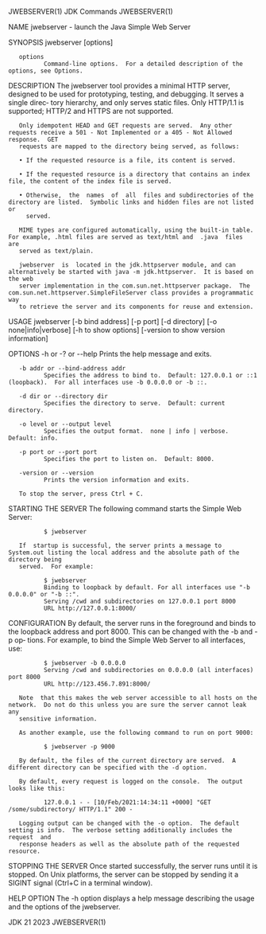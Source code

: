 JWEBSERVER(1)                                                      JDK Commands                                                      JWEBSERVER(1)

NAME
       jwebserver - launch the Java Simple Web Server

SYNOPSIS
       jwebserver [options]

       options
              Command-line options.  For a detailed description of the options, see Options.

DESCRIPTION
       The jwebserver tool provides a minimal HTTP server, designed to be used for prototyping, testing, and debugging.  It serves a single direc‐
       tory hierarchy, and only serves static files.  Only HTTP/1.1 is supported; HTTP/2 and HTTPS are not supported.

       Only idempotent HEAD and GET requests are served.  Any other requests receive a 501 - Not Implemented or a 405 - Not Allowed response.  GET
       requests are mapped to the directory being served, as follows:

       • If the requested resource is a file, its content is served.

       • If the requested resource is a directory that contains an index file, the content of the index file is served.

       • Otherwise,  the  names  of  all  files and subdirectories of the directory are listed.  Symbolic links and hidden files are not listed or
         served.

       MIME types are configured automatically, using the built-in table.  For example, .html files are served as text/html and  .java  files  are
       served as text/plain.

       jwebserver  is  located in the jdk.httpserver module, and can alternatively be started with java -m jdk.httpserver.  It is based on the web
       server implementation in the com.sun.net.httpserver package.  The com.sun.net.httpserver.SimpleFileServer class provides a programmatic way
       to retrieve the server and its components for reuse and extension.

USAGE
              jwebserver [-b bind address] [-p port] [-d directory]
                         [-o none|info|verbose] [-h to show options]
                         [-version to show version information]

OPTIONS
       -h or -? or --help
              Prints the help message and exits.

       -b addr or --bind-address addr
              Specifies the address to bind to.  Default: 127.0.0.1 or ::1 (loopback).  For all interfaces use -b 0.0.0.0 or -b ::.

       -d dir or --directory dir
              Specifies the directory to serve.  Default: current directory.

       -o level or --output level
              Specifies the output format.  none | info | verbose.  Default: info.

       -p port or --port port
              Specifies the port to listen on.  Default: 8000.

       -version or --version
              Prints the version information and exits.

       To stop the server, press Ctrl + C.

STARTING THE SERVER
       The following command starts the Simple Web Server:

              $ jwebserver

       If  startup is successful, the server prints a message to System.out listing the local address and the absolute path of the directory being
       served.  For example:

              $ jwebserver
              Binding to loopback by default. For all interfaces use "-b 0.0.0.0" or "-b ::".
              Serving /cwd and subdirectories on 127.0.0.1 port 8000
              URL http://127.0.0.1:8000/

CONFIGURATION
       By default, the server runs in the foreground and binds to the loopback address and port 8000.  This can be changed with the -b and -p  op‐
       tions.  For example, to bind the Simple Web Server to all interfaces, use:

              $ jwebserver -b 0.0.0.0
              Serving /cwd and subdirectories on 0.0.0.0 (all interfaces) port 8000
              URL http://123.456.7.891:8000/

       Note  that this makes the web server accessible to all hosts on the network.  Do not do this unless you are sure the server cannot leak any
       sensitive information.

       As another example, use the following command to run on port 9000:

              $ jwebserver -p 9000

       By default, the files of the current directory are served.  A different directory can be specified with the -d option.

       By default, every request is logged on the console.  The output looks like this:

              127.0.0.1 - - [10/Feb/2021:14:34:11 +0000] "GET /some/subdirectory/ HTTP/1.1" 200 -

       Logging output can be changed with the -o option.  The default setting is info.  The verbose setting additionally includes the request  and
       response headers as well as the absolute path of the requested resource.

STOPPING THE SERVER
       Once started successfully, the server runs until it is stopped.  On Unix platforms, the server can be stopped by sending it a SIGINT signal
       (Ctrl+C in a terminal window).

HELP OPTION
       The -h option displays a help message describing the usage and the options of the jwebserver.

JDK 21                                                                 2023                                                          JWEBSERVER(1)
